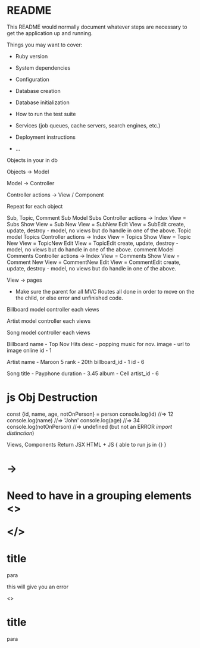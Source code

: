 # README

This README would normally document whatever steps are necessary to get the
application up and running.

Things you may want to cover:

* Ruby version

* System dependencies

* Configuration

* Database creation

* Database initialization

* How to run the test suite

* Services (job queues, cache servers, search engines, etc.)

* Deployment instructions

* ...


Objects in your in db

Objects -> Model 

Model -> Controller 

Controller actions -> View / Component

Repeat for each object

Sub, Topic, Comment
Sub Model 
  Subs Controller 
    actions ->
    Index View = Subs 
    Show View = Sub 
    New View = SubNew
    Edit View = SubEdit
    create, update, destroy - model, no views but do handle in one of the above. 
Topic model 
  Topics Controller
  actions ->
    Index View = Topics 
    Show View = Topic 
    New View = TopicNew
    Edit View = TopicEdit
    create, update, destroy - model, no views but do handle in one of the above. 
comment Model 
  Comments Controller
  actions ->
    Index View = Comments 
    Show View = Comment 
    New View = CommentNew
    Edit View = CommentEdit
    create, update, destroy - model, no views but do handle in one of the above. 

View -> pages 

* Make sure the parent for all MVC Routes all done in
order to move on the the child, or else error and unfinished code.

Billboard 
  model
  controller 
  each views 

Artist 
  model 
  controller
  each views

Song
  model 
  controller
  each views


Billboard 
name - Top Nov Hits 
desc - popping music for nov.
image - url to image online
  id - 1

Artist 
name - Maroon 5 
rank - 20th 
billboard_id - 1
  id - 6

Song 
  title - Payphone 
  duration - 3.45
  album - Cell 
  artist_id - 6

# js Obj Destruction
<!-- const person = {id: 12, name:'John', age:34}
  const id = person.id
  const name = person.name
  const age = person.age -->
const {id, name, age, notOnPerson} = person
console.log(id) //=> 12
console.log(name) //=> 'John'
console.log(age) //=> 34
console.log(notOnPerson) //=>  undefined (but not an ERROR *import distinction*)


Views, Components 
Return 
JSX 
HTML + JS 
{ able to run js in {} }
<h1 class="title"> -> <h1 className="title">
Need to have in a grouping elements
<>

</>

<h1>title</h1>
<p>para</p>
this will give you an error

<>
  <h1>title</h1>
  <p>para</p>
</>



